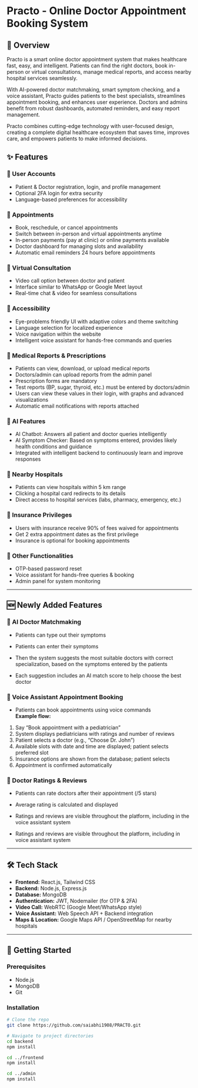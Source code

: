 # Practo - Online Doctor Appointment Booking System

## 📌 Overview
Practo is a smart online doctor appointment system that makes healthcare fast, easy, and intelligent. Patients can find the right doctors, book in-person or virtual consultations, manage medical reports, and access nearby hospital services seamlessly.

With AI-powered doctor matchmaking, smart symptom checking, and a voice assistant, Practo guides patients to the best specialists, streamlines appointment booking, and enhances user experience. Doctors and admins benefit from robust dashboards, automated reminders, and easy report management.

Practo combines cutting-edge technology with user-focused design, creating a complete digital healthcare ecosystem that saves time, improves care, and empowers patients to make informed decisions.

## ✨ Features

### 🔹 User Accounts
- Patient & Doctor registration, login, and profile management
- Optional 2FA login for extra security
- Language-based preferences for accessibility

### 🔹 Appointments
- Book, reschedule, or cancel appointments
- Switch between in-person and virtual appointments anytime
- In-person payments (pay at clinic) or online payments available
- Doctor dashboard for managing slots and availability
- Automatic email reminders 24 hours before appointments

### 🔹 Virtual Consultation
- Video call option between doctor and patient
- Interface similar to WhatsApp or Google Meet layout
- Real-time chat & video for seamless consultations

### 🔹 Accessibility
- Eye-problems friendly UI with adaptive colors and theme switching
- Language selection for localized experience
- Voice navigation within the website
- Intelligent voice assistant for hands-free commands and queries

### 🔹 Medical Reports & Prescriptions
- Patients can view, download, or upload medical reports
- Doctors/admin can upload reports from the admin panel
- Prescription forms are mandatory
- Test reports (BP, sugar, thyroid, etc.) must be entered by doctors/admin
- Users can view these values in their login, with graphs and advanced visualizations
- Automatic email notifications with reports attached

### 🔹 AI Features
- AI Chatbot: Answers all patient and doctor queries intelligently
- AI Symptom Checker: Based on symptoms entered, provides likely health conditions and guidance
- Integrated with intelligent backend to continuously learn and improve responses

### 🔹 Nearby Hospitals
- Patients can view hospitals within 5 km range
- Clicking a hospital card redirects to its details
- Direct access to hospital services (labs, pharmacy, emergency, etc.)

### 🔹 Insurance Privileges
- Users with insurance receive 90% of fees waived for appointments
- Get 2 extra appointment dates as the first privilege
- Insurance is optional for booking appointments

### 🔹 Other Functionalities
- OTP-based password reset
- Voice assistant for hands-free queries & booking
- Admin panel for system monitoring

---

## 🆕 Newly Added Features

### 🔹 AI Doctor Matchmaking

- Patients can type out their symptoms

- Patients can enter their symptoms

- Then the system suggests the most suitable doctors with correct specialization, based on the symptoms entered by the patients
- Each suggestion includes an AI match score to help choose the best doctor

### 🔹 Voice Assistant Appointment Booking
- Patients can book appointments using voice commands  
**Example flow:**
1. Say “Book appointment with a pediatrician”  
2. System displays pediatricians with ratings and number of reviews  
3. Patient selects a doctor (e.g., “Choose Dr. John”)  
4. Available slots with date and time are displayed; patient selects preferred slot  
5. Insurance options are shown from the database; patient selects  
6. Appointment is confirmed automatically

### 🔹 Doctor Ratings & Reviews
- Patients can rate doctors after their appointment (/5 stars)  
- Average rating is calculated and displayed

- Ratings and reviews are visible throughout the platform, including in the voice assistant system  

- Ratings and reviews are visible throughout the platform, including in voice assistant system  


---

## 🛠️ Tech Stack
- **Frontend:** React.js, Tailwind CSS  
- **Backend:** Node.js, Express.js  
- **Database:** MongoDB  
- **Authentication:** JWT, Nodemailer (for OTP & 2FA)  
- **Video Call:** WebRTC (Google Meet/WhatsApp style)  
- **Voice Assistant:** Web Speech API + Backend integration  
- **Maps & Location:** Google Maps API / OpenStreetMap for nearby hospitals  

---

## 🚀 Getting Started

### Prerequisites
- Node.js
- MongoDB
- Git

### Installation
```bash
# Clone the repo
git clone https://github.com/saiabhi1908/PRACTO.git

# Navigate to project directories
cd backend
npm install

cd ../frontend
npm install

cd ../admin
npm install

